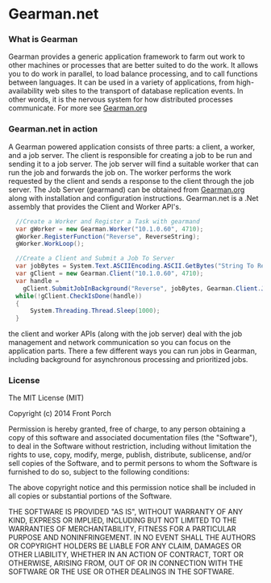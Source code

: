 # Gearman.net

### What is Gearman
Gearman provides a generic application framework to farm out work to other machines or processes that are better suited to do the work. It allows you to do work in parallel, to load balance processing, and to call functions between languages. It can be used in a variety of applications, from high-availability web sites to the transport of database replication events. In other words, it is the nervous system for how distributed processes communicate. For more see [Gearman.org](http://gearman.org)

### Gearman.net in action
A Gearman powered application consists of three parts: a client, a worker, and a job server. The client is responsible for creating a job to be run and sending it to a job server. The job server will find a suitable worker that can run the job and forwards the job on. The worker performs the work requested by the client and sends a response to the client through the job server. The Job Server (gearmand) can be obtained from [Gearman.org](http://gearman.org) along with installation and configuration instructions. Gearman.net is a .Net assembly that provides the Client and Worker API's.

```csharp
  //Create a Worker and Register a Task with gearmand
  var gWorker = new Gearman.Worker("10.1.0.60", 4710);
  gWorker.RegisterFunction("Reverse", ReverseString);
  gWorker.WorkLoop();

  //Create a Client and Submit a Job To Server
  var jobBytes = System.Text.ASCIIEncoding.ASCII.GetBytes("String To Reverse");
  var gClient = new Gearman.Client("10.1.0.60", 4710);
  var handle = 
    gClient.SubmitJobInBackground("Reverse", jobBytes, Gearman.Client.JobPriority.HIGH);
  while(!gClient.CheckIsDone(handle))
  {
      System.Threading.Thread.Sleep(1000);
  }
```
the client and worker APIs (along with the job server) deal with the job management and network communication so you can focus on the application parts. There a few different ways you can run jobs in Gearman, including background for asynchronous processing and prioritized jobs.

### License

The MIT License (MIT)

Copyright (c) 2014 Front Porch

Permission is hereby granted, free of charge, to any person obtaining a copy
of this software and associated documentation files (the "Software"), to deal
in the Software without restriction, including without limitation the rights
to use, copy, modify, merge, publish, distribute, sublicense, and/or sell
copies of the Software, and to permit persons to whom the Software is
furnished to do so, subject to the following conditions:

The above copyright notice and this permission notice shall be included in
all copies or substantial portions of the Software.

THE SOFTWARE IS PROVIDED "AS IS", WITHOUT WARRANTY OF ANY KIND, EXPRESS OR
IMPLIED, INCLUDING BUT NOT LIMITED TO THE WARRANTIES OF MERCHANTABILITY,
FITNESS FOR A PARTICULAR PURPOSE AND NONINFRINGEMENT. IN NO EVENT SHALL THE
AUTHORS OR COPYRIGHT HOLDERS BE LIABLE FOR ANY CLAIM, DAMAGES OR OTHER
LIABILITY, WHETHER IN AN ACTION OF CONTRACT, TORT OR OTHERWISE, ARISING FROM,
OUT OF OR IN CONNECTION WITH THE SOFTWARE OR THE USE OR OTHER DEALINGS IN
THE SOFTWARE.
